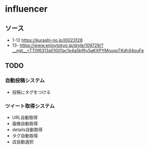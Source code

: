 # influencer

## ソース
- 1-12
https://kurashi-no.jp/I0023128
- 13-
https://www.enjoytokyo.jp/style/109729/?__ngt__=TT0f6313a01001ac1e4a5bf6y5aKXPYMnuqxTKdhX4ouFe




## TODO
### 自動投稿システム
- 投稿にタグをつける

### ツイート取得システム
- URL自動取得
- 画像自動取得
- details自動取得
- タグ自動取得
- 店自動選択
